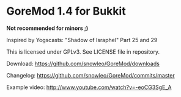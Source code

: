 GoreMod 1.4 for Bukkit
========================

**Not recommended for minors ;)**

Inspired by Yogscasts: "Shadow of Israphel" Part 25 and 29

This is licensed under GPLv3. See LICENSE file in repository.

Download: https://github.com/snowleo/GoreMod/downloads

Changelog: https://github.com/snowleo/GoreMod/commits/master

Example video: http://www.youtube.com/watch?v=-eoCG3SgE_A